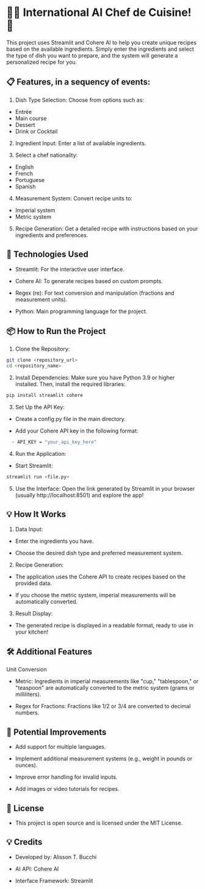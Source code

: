 # 🧑‍🍳 International AI Chef de Cuisine! 🤖

This project uses Streamlit and Cohere AI to help you create unique recipes based on the available ingredients. Simply enter the ingredients and select the type of dish you want to prepare, and the system will generate a personalized recipe for you.

## 📋 Features, in a sequency of events:

1. Dish Type Selection: Choose from options such as:
  - Entrée 
  - Main course 
  - Dessert 
  - Drink or Cocktail

2. Ingredient Input: Enter a list of available ingredients.

3. Select a chef nationality:
  - English
  - French
  - Portuguese
  - Spanish 

4. Measurement System: Convert recipe units to:
  - Imperial system 
  - Metric system

5. Recipe Generation: Get a detailed recipe with instructions based on your ingredients and preferences.

## 🚀 Technologies Used

- Streamlit: For the interactive user interface. 

- Cohere AI: To generate recipes based on custom prompts.

- Regex (re): For text conversion and manipulation (fractions and measurement units).

- Python: Main programming language for the project.

## 📦 How to Run the Project

1. Clone the Repository:
```bash
git clone <repository_url>
cd <repository_name>
```

2. Install Dependencies: Make sure you have Python 3.9 or higher installed. Then, install the required libraries:
```bash
pip install streamlit cohere
```

3. Set Up the API Key:

- Create a config.py file in the main directory.

- Add your Cohere API key in the following format:
```bash
  - API_KEY = "your_api_key_here"
``` 

4. Run the Application:
- Start Streamlit:
```bash
streamlit run <file.py>
```

5. Use the Interface: Open the link generated by Streamlit in your browser (usually http://localhost:8501) and explore the app!

## 💡 How It Works

1. Data Input:

- Enter the ingredients you have. 

- Choose the desired dish type and preferred measurement system.

2. Recipe Generation:

- The application uses the Cohere API to create recipes based on the provided data.

- If you choose the metric system, imperial measurements will be automatically converted.

3. Result Display:

- The generated recipe is displayed in a readable format, ready to use in your kitchen!

## 🛠️ Additional Features

Unit Conversion 
- Metric: Ingredients in imperial measurements like "cup," "tablespoon," or "teaspoon" are automatically converted to the metric system (grams or milliliters).

- Regex for Fractions: Fractions like 1/2 or 3/4 are converted to decimal numbers.

## 💠 Potential Improvements

- Add support for multiple languages.  

- Implement additional measurement systems (e.g., weight in pounds or ounces).  

- Improve error handling for invalid inputs.  

- Add images or video tutorials for recipes.  

## 📄 License

- This project is open source and is licensed under the MIT License.

## 💡 Credits

- Developed by: Alisson T. Bucchi 

- AI API: Cohere AI

- Interface Framework: Streamlit

